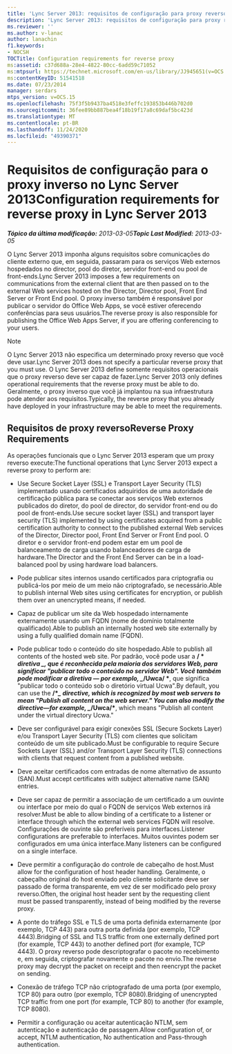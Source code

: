 ```yaml
---
title: 'Lync Server 2013: requisitos de configuração para proxy reverso'
description: 'Lync Server 2013: requisitos de configuração para proxy reverso.'
ms.reviewer: ''
ms.author: v-lanac
author: lanachin
f1.keywords:
- NOCSH
TOCTitle: Configuration requirements for reverse proxy
ms:assetid: c37d688a-28e4-4822-80cc-6add59c71052
ms:mtpsurl: https://technet.microsoft.com/en-us/library/JJ945651(v=OCS.15)
ms:contentKeyID: 51541518
ms.date: 07/23/2014
manager: serdars
mtps_version: v=OCS.15
ms.openlocfilehash: 75f3f5b9437ba4518e3feffc193853b446b702d0
ms.sourcegitcommit: 36fee89bb887bea4f18b19f17a8c69daf5bc423d
ms.translationtype: MT
ms.contentlocale: pt-BR
ms.lasthandoff: 11/24/2020
ms.locfileid: "49390371"
---
```

# <a name="configuration-requirements-for-reverse-proxy-in-lync-server-2013"></a><span data-ttu-id="a704a-103">Requisitos de configuração para o proxy inverso no Lync Server 2013</span><span class="sxs-lookup"><span data-stu-id="a704a-103">Configuration requirements for reverse proxy in Lync Server 2013</span></span>

<div data-xmlns="http://www.w3.org/1999/xhtml">

<div class="topic" data-xmlns="http://www.w3.org/1999/xhtml" data-msxsl="urn:schemas-microsoft-com:xslt" data-cs="https://msdn.microsoft.com/">

<div data-asp="https://msdn2.microsoft.com/asp">



</div>

<div id="mainSection">

<div id="mainBody"><span data-ttu-id="a704a-104">

<span> </span></span><span class="sxs-lookup"><span data-stu-id="a704a-104">

<span> </span></span></span>

<span data-ttu-id="a704a-105">_**Tópico da última modificação:** 2013-03-05_</span><span class="sxs-lookup"><span data-stu-id="a704a-105">_**Topic Last Modified:** 2013-03-05_</span></span>

<span data-ttu-id="a704a-106">O Lync Server 2013 imponha alguns requisitos sobre comunicações do cliente externo que, em seguida, passaram para os serviços Web externos hospedados no director, pool do diretor, servidor front-end ou pool de front-ends.</span><span class="sxs-lookup"><span data-stu-id="a704a-106">Lync Server 2013 imposes a few requirements on communications from the external client that are then passed on to the external Web services hosted on the Director, Director pool, Front End Server or Front End pool.</span></span> <span data-ttu-id="a704a-107">O proxy inverso também é responsável por publicar o servidor do Office Web Apps, se você estiver oferecendo conferências para seus usuários.</span><span class="sxs-lookup"><span data-stu-id="a704a-107">The reverse proxy is also responsible for publishing the Office Web Apps Server, if you are offering conferencing to your users.</span></span>

<div>


> [!NOTE]  
> <span data-ttu-id="a704a-108">O Lync Server 2013 não especifica um determinado proxy reverso que você deve usar.</span><span class="sxs-lookup"><span data-stu-id="a704a-108">Lync Server 2013 does not specify a particular reverse proxy that you must use.</span></span> <span data-ttu-id="a704a-109">O Lync Server 2013 define somente requisitos operacionais que o proxy reverso deve ser capaz de fazer.</span><span class="sxs-lookup"><span data-stu-id="a704a-109">Lync Server 2013 only defines operational requirements that the reverse proxy must be able to do.</span></span> <span data-ttu-id="a704a-110">Geralmente, o proxy inverso que você já implantou na sua infraestrutura pode atender aos requisitos.</span><span class="sxs-lookup"><span data-stu-id="a704a-110">Typically, the reverse proxy that you already have deployed in your infrastructure may be able to meet the requirements.</span></span>



</div>

<div>

## <a name="reverse-proxy-requirements"></a><span data-ttu-id="a704a-111">Requisitos de proxy reverso</span><span class="sxs-lookup"><span data-stu-id="a704a-111">Reverse Proxy Requirements</span></span>

<span data-ttu-id="a704a-112">As operações funcionais que o Lync Server 2013 esperam que um proxy reverso execute:</span><span class="sxs-lookup"><span data-stu-id="a704a-112">The functional operations that Lync Server 2013 expect a reverse proxy to perform are:</span></span>

  - <span data-ttu-id="a704a-113">Use Secure Socket Layer (SSL) e Transport Layer Security (TLS) implementado usando certificados adquiridos de uma autoridade de certificação pública para se conectar aos serviços Web externos publicados do diretor, do pool de director, do servidor front-end ou do pool de front-ends.</span><span class="sxs-lookup"><span data-stu-id="a704a-113">Use secure socket layer (SSL) and transport layer security (TLS) implemented by using certificates acquired from a public certification authority to connect to the published external Web services of the Director, Director pool, Front End Server or Front End pool.</span></span> <span data-ttu-id="a704a-114">O diretor e o servidor front-end podem estar em um pool de balanceamento de carga usando balanceadores de carga de hardware.</span><span class="sxs-lookup"><span data-stu-id="a704a-114">The Director and the Front End Server can be in a load-balanced pool by using hardware load balancers.</span></span>

  - <span data-ttu-id="a704a-115">Pode publicar sites internos usando certificados para criptografia ou publicá-los por meio de um meio não criptografado, se necessário.</span><span class="sxs-lookup"><span data-stu-id="a704a-115">Able to publish internal Web sites using certificates for encryption, or publish them over an unencrypted means, if needed.</span></span>

  - <span data-ttu-id="a704a-116">Capaz de publicar um site da Web hospedado internamente externamente usando um FQDN (nome de domínio totalmente qualificado).</span><span class="sxs-lookup"><span data-stu-id="a704a-116">Able to publish an internally hosted web site externally by using a fully qualified domain name (FQDN).</span></span>

  - <span data-ttu-id="a704a-117">Pode publicar todo o conteúdo do site hospedado.</span><span class="sxs-lookup"><span data-stu-id="a704a-117">Able to publish all contents of the hosted web site.</span></span> <span data-ttu-id="a704a-118">Por padrão, você pode usar a **/ \* *diretiva _, que é reconhecida pela maioria dos servidores Web, para significar "publicar todo o conteúdo no servidor Web". Você também pode modificar a diretiva — por exemplo, _*/Uwca/ \***, que significa "publicar todo o conteúdo sob o diretório virtual Ucwa".</span><span class="sxs-lookup"><span data-stu-id="a704a-118">By default, you can use the **/\**_ directive, which is recognized by most web servers to mean "Publish all content on the web server." You can also modify the directive—for example, _*/Uwca/\***, which means "Publish all content under the virtual directory Ucwa."</span></span>

  - <span data-ttu-id="a704a-119">Deve ser configurável para exigir conexões SSL (Secure Sockets Layer) e/ou Transport Layer Security (TLS) com clientes que solicitam conteúdo de um site publicado.</span><span class="sxs-lookup"><span data-stu-id="a704a-119">Must be configurable to require Secure Sockets Layer (SSL) and/or Transport Layer Security (TLS) connections with clients that request content from a published website.</span></span>

  - <span data-ttu-id="a704a-120">Deve aceitar certificados com entradas de nome alternativo de assunto (SAN).</span><span class="sxs-lookup"><span data-stu-id="a704a-120">Must accept certificates with subject alternative name (SAN) entries.</span></span>

  - <span data-ttu-id="a704a-121">Deve ser capaz de permitir a associação de um certificado a um ouvinte ou interface por meio do qual o FQDN de serviços Web externos irá resolver.</span><span class="sxs-lookup"><span data-stu-id="a704a-121">Must be able to allow binding of a certificate to a listener or interface through which the external web services FQDN will resolve.</span></span> <span data-ttu-id="a704a-122">Configurações de ouvinte são preferíveis para interfaces.</span><span class="sxs-lookup"><span data-stu-id="a704a-122">Listener configurations are preferable to interfaces.</span></span> <span data-ttu-id="a704a-123">Muitos ouvintes podem ser configurados em uma única interface.</span><span class="sxs-lookup"><span data-stu-id="a704a-123">Many listeners can be configured on a single interface.</span></span>

  - <span data-ttu-id="a704a-124">Deve permitir a configuração do controle de cabeçalho de host.</span><span class="sxs-lookup"><span data-stu-id="a704a-124">Must allow for the configuration of host header handling.</span></span> <span data-ttu-id="a704a-125">Geralmente, o cabeçalho original do host enviado pelo cliente solicitante deve ser passado de forma transparente, em vez de ser modificado pelo proxy reverso.</span><span class="sxs-lookup"><span data-stu-id="a704a-125">Often, the original host header sent by the requesting client must be passed transparently, instead of being modified by the reverse proxy.</span></span>

  - <span data-ttu-id="a704a-126">A ponte do tráfego SSL e TLS de uma porta definida externamente (por exemplo, TCP 443) para outra porta definida (por exemplo, TCP 4443).</span><span class="sxs-lookup"><span data-stu-id="a704a-126">Bridging of SSL and TLS traffic from one externally defined port (for example, TCP 443) to another defined port (for example, TCP 4443).</span></span> <span data-ttu-id="a704a-127">O proxy reverso pode descriptografar o pacote no recebimento e, em seguida, criptografar novamente o pacote no envio.</span><span class="sxs-lookup"><span data-stu-id="a704a-127">The reverse proxy may decrypt the packet on receipt and then reencrypt the packet on sending.</span></span>

  - <span data-ttu-id="a704a-128">Conexão de tráfego TCP não criptografado de uma porta (por exemplo, TCP 80) para outro (por exemplo, TCP 8080).</span><span class="sxs-lookup"><span data-stu-id="a704a-128">Bridging of unencrypted TCP traffic from one port (for example, TCP 80) to another (for example, TCP 8080).</span></span>

  - <span data-ttu-id="a704a-129">Permitir a configuração ou aceitar autenticação NTLM, sem autenticação e autenticação de passagem.</span><span class="sxs-lookup"><span data-stu-id="a704a-129">Allow configuration of, or accept, NTLM authentication, No authentication and Pass-through authentication.</span></span>

<span data-ttu-id="a704a-130"></div>

</div>

<span> </span>

</div>

</div>

</span><span class="sxs-lookup"><span data-stu-id="a704a-130"></div>

</div>

<span> </span>

</div>

</div>

</span></span></div>

